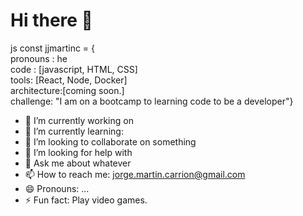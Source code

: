 <h1>Hi there 👋 </h1>
js
const jjmartinc = {<br>
pronouns : he<br>
code : [javascript, HTML, CSS]<br>
tools: [React, Node, Docker]<br>
architecture:[coming soon.]<br>
challenge: "I am on a bootcamp to learning code to be a developer"}<br>




- 🔭 I’m currently working on
- 🌱 I’m currently learning:
- 👯 I’m looking to collaborate on something
- 🤔 I’m looking for help with 
- 💬 Ask me about whatever
- 📫 How to reach me: jorge.martin.carrion@gmail.com
- 😄 Pronouns: ...
- ⚡ Fun fact: Play video games.

